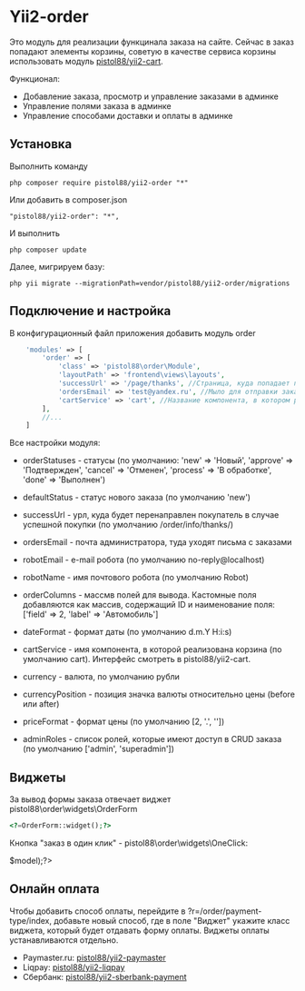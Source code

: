 Yii2-order
==========
Это модуль для реализации функцинала заказа на сайте. Сейчас в заказ попадают элементы корзины, советую в качестве сервиса корзины использовать модуль [pistol88/yii2-cart](https://github.com/pistol88/yii2-cart).

Функционал:

* Добавление заказа, просмотр и управление заказами в админке
* Управление полями заказа в админке
* Управление способами доставки и оплаты в админке

Установка
---------------------------------
Выполнить команду

```
php composer require pistol88/yii2-order "*"
```

Или добавить в composer.json

```
"pistol88/yii2-order": "*",
```

И выполнить

```
php composer update
```

Далее, мигрируем базу:

```
php yii migrate --migrationPath=vendor/pistol88/yii2-order/migrations
```

Подключение и настройка
---------------------------------
В конфигурационный файл приложения добавить модуль order

```php
    'modules' => [
        'order' => [
            'class' => 'pistol88\order\Module',
            'layoutPath' => 'frontend\views\layouts',
            'successUrl' => '/page/thanks', //Страница, куда попадает пользователь после успешного заказа
            'ordersEmail' => 'test@yandex.ru', //Мыло для отправки заказов
            'cartService' => 'cart', //Название компонента, в котором реализована корзина с методом getElements()
        ],
        //...
    ]
```

Все настройки модуля:

* orderStatuses - статусы (по умолчанию: 'new' => 'Новый', 'approve' => 'Подтвержден', 'cancel' => 'Отменен', 'process' => 'В обработке', 'done' => 'Выполнен')
* defaultStatus - статус нового заказа (по умолчанию 'new')
* successUrl - урл, куда будет перенаправлен покупатель в случае успешной покупки (по умолчанию /order/info/thanks/)
* ordersEmail - почта администратора, туда уходят письма с заказами
* robotEmail - e-mail робота (по умолчанию no-reply@localhost)
* robotName - имя почтового робота (по умолчанию Robot)
* orderColumns - массмв полей для вывода. Кастомные поля добавляются как массив, содержащий ID и наименование поля: ['field' => 2, 'label' => 'Автомобиль']
* dateFormat - формат даты (по умолчанию d.m.Y H:i:s)
* cartService - имя компонента, в которой реализована корзина (по умолчанию cart). Интерфейс смотреть в pistol88/yii2-cart.

* currency - валюта, по умолчанию рубли
* currencyPosition - позиция значка валюты относительно цены (before или after)
* priceFormat - формат цены (по умолчанию [2, '.', ''])
* adminRoles - список ролей, которые имеют доступ в CRUD заказа (по умолчанию ['admin', 'superadmin'])

Виджеты
---------------------------------
За вывод формы заказа отвечает виджет pistol88\order\widgets\OrderForm

```php
<?=OrderForm::widget();?>
```

Кнопка "заказ в один клик" - pistol88\order\widgets\OneClick:

<?=OneClick::widget(['model' => $model);?>

Онлайн оплата
---------------------------------
Чтобы добавить способ оплаты, перейдите в ?r=/order/payment-type/index, добавьте новый способ, где в поле "Виджет" укажите класс виджета, который будет отдавать форму оплаты. Виджеты оплаты устанавливаются отдельно.

* Paymaster.ru: [pistol88/yii2-paymaster](https://github.com/pistol88/yii2-paymaster)
* Liqpay: [pistol88/yii2-liqpay](https://github.com/pistol88/yii2-liqpay)
* Сбербанк: [pistol88/yii2-sberbank-payment](https://github.com/pistol88/yii2-sberbank-payment)

